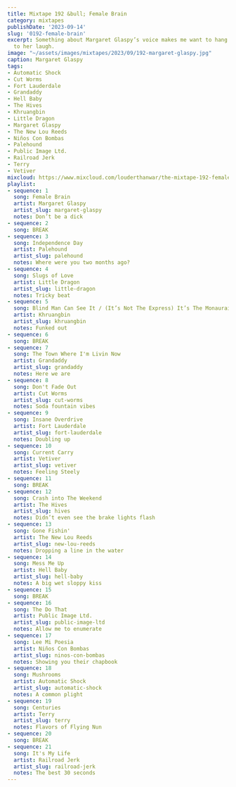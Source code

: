 ```yaml
---
title: Mixtape 192 &bull; Female Brain
category: mixtapes
publishDate: '2023-09-14'
slug: '0192-female-brain'
excerpt: Something about Margaret Glaspy’s voice makes me want to hang out and listen
  to her laugh.
image: "~/assets/images/mixtapes/2023/09/192-margaret-glaspy.jpg"
caption: Margaret Glaspy
tags:
- Automatic Shock
- Cut Worms
- Fort Lauderdale
- Grandaddy
- Hell Baby
- The Hives
- Khruangbin
- Little Dragon
- Margaret Glaspy
- The New Lou Reeds
- Niños Con Bombas
- Palehound
- Public Image Ltd.
- Railroad Jerk
- Terry
- Vetiver
mixcloud: https://www.mixcloud.com/louderthanwar/the-mixtape-192-female-brain-2023-09-14/
playlist:
- sequence: 1
  song: Female Brain
  artist: Margaret Glaspy
  artist_slug: margaret-glaspy
  notes: Don’t be a dick
- sequence: 2
  song: BREAK
- sequence: 3
  song: Independence Day
  artist: Palehound
  artist_slug: palehound
  notes: Where were you two months ago?
- sequence: 4
  song: Slugs of Love
  artist: Little Dragon
  artist_slug: little-dragon
  notes: Tricky beat
- sequence: 5
  song: Blind Man Can See It / (It’s Not The Express) It’s The Monaurail
  artist: Khruangbin
  artist_slug: khruangbin
  notes: Funked out
- sequence: 6
  song: BREAK
- sequence: 7
  song: The Town Where I'm Livin Now
  artist: Grandaddy
  artist_slug: grandaddy
  notes: Here we are
- sequence: 8
  song: Don't Fade Out
  artist: Cut Worms
  artist_slug: cut-worms
  notes: Soda fountain vibes
- sequence: 9
  song: Insane Overdrive
  artist: Fort Lauderdale
  artist_slug: fort-lauderdale
  notes: Doubling up
- sequence: 10
  song: Current Carry
  artist: Vetiver
  artist_slug: vetiver
  notes: Feeling Steely
- sequence: 11
  song: BREAK
- sequence: 12
  song: Crash into The Weekend
  artist: The Hives
  artist_slug: hives
  notes: Didn’t even see the brake lights flash
- sequence: 13
  song: Gone Fishin'
  artist: The New Lou Reeds
  artist_slug: new-lou-reeds
  notes: Dropping a line in the water
- sequence: 14
  song: Mess Me Up
  artist: Hell Baby
  artist_slug: hell-baby
  notes: A big wet sloppy kiss
- sequence: 15
  song: BREAK
- sequence: 16
  song: The Do That
  artist: Public Image Ltd.
  artist_slug: public-image-ltd
  notes: Allow me to enumerate
- sequence: 17
  song: Lee Mi Poesia
  artist: Niños Con Bombas
  artist_slug: ninos-con-bombas
  notes: Showing you their chapbook
- sequence: 18
  song: Mushrooms
  artist: Automatic Shock
  artist_slug: automatic-shock
  notes: A common plight
- sequence: 19
  song: Centuries
  artist: Terry
  artist_slug: terry
  notes: Flavors of Flying Nun
- sequence: 20
  song: BREAK
- sequence: 21
  song: It's My Life
  artist: Railroad Jerk
  artist_slug: railroad-jerk
  notes: The best 30 seconds
---
```


